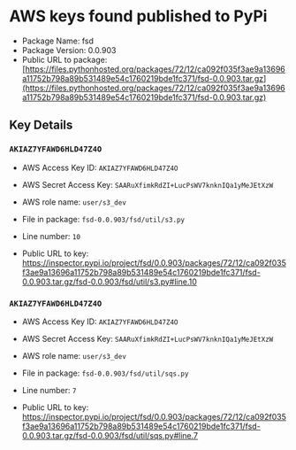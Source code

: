 # AWS keys found published to PyPi

* Package Name: fsd
* Package Version: 0.0.903
* Public URL to package: [https://files.pythonhosted.org/packages/72/12/ca092f035f3ae9a13696a11752b798a89b531489e54c1760219bde1fc371/fsd-0.0.903.tar.gz](https://files.pythonhosted.org/packages/72/12/ca092f035f3ae9a13696a11752b798a89b531489e54c1760219bde1fc371/fsd-0.0.903.tar.gz)

## Key Details

### `AKIAZ7YFAWD6HLD47Z4O`

* AWS Access Key ID: `AKIAZ7YFAWD6HLD47Z4O`
* AWS Secret Access Key: `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` 
* AWS role name: `user/s3_dev`
* File in package: `fsd-0.0.903/fsd/util/s3.py`
* Line number: `10`

* Public URL to key: https://inspector.pypi.io/project/fsd/0.0.903/packages/72/12/ca092f035f3ae9a13696a11752b798a89b531489e54c1760219bde1fc371/fsd-0.0.903.tar.gz/fsd-0.0.903/fsd/util/s3.py#line.10



### `AKIAZ7YFAWD6HLD47Z4O`

* AWS Access Key ID: `AKIAZ7YFAWD6HLD47Z4O`
* AWS Secret Access Key: `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` 
* AWS role name: `user/s3_dev`
* File in package: `fsd-0.0.903/fsd/util/sqs.py`
* Line number: `7`

* Public URL to key: https://inspector.pypi.io/project/fsd/0.0.903/packages/72/12/ca092f035f3ae9a13696a11752b798a89b531489e54c1760219bde1fc371/fsd-0.0.903.tar.gz/fsd-0.0.903/fsd/util/sqs.py#line.7


